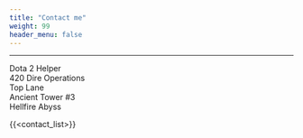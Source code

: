 ```yaml
---
title: "Contact me"
weight: 99
header_menu: false
---
```


---

Dota 2 Helper  
420 Dire Operations  
Top Lane  
Ancient Tower #3  
Hellfire Abyss

{{<contact_list>}}
